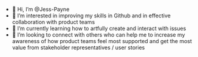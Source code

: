 - 👋 Hi, I’m @Jess-Payne
- 👀 I’m interested in improving my skills in Github and in effective collaboration with product teams
- 🌱 I’m currently learning how to artfully create and interact with issues
- 💞️ I’m looking to connect with others who can help me to increase my awareness of how product teams feel most supported and get the most value 
from stakeholder representatives / user stories 

<!---
Jess-Payne/Jess-Payne is a ✨ special ✨ repository because its `README.md` (this file) appears on your GitHub profile.
You can click the Preview link to take a look at your changes.
--->
